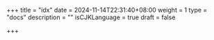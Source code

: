 +++
title = "idx"
date = 2024-11-14T22:31:40+08:00
weight = 1
type = "docs"
description = ""
isCJKLanguage = true
draft = false

+++

